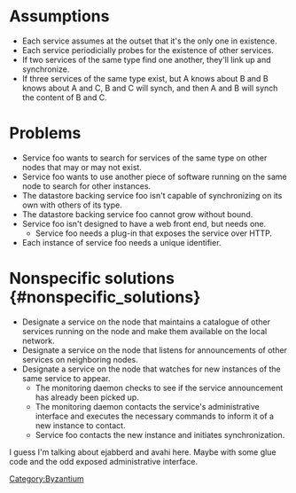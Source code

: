 # Assumptions

-   Each service assumes at the outset that it's the only one in
    existence.
-   Each service periodicially probes for the existence of other
    services.
-   If two services of the same type find one another, they'll link up
    and synchronize.
-   If three services of the same type exist, but A knows about B and B
    knows about A and C, B and C will synch, and then A and B will synch
    the content of B and C.

# Problems

-   Service foo wants to search for services of the same type on other
    nodes that may or may not exist.
-   Service foo wants to use another piece of software running on the
    same node to search for other instances.
-   The datastore backing service foo isn't capable of synchronizing on
    its own with others of its type.
-   The datastore backing service foo cannot grow without bound.
-   Service foo isn't designed to have a web front end, but needs one.
    -   Service foo needs a plug-in that exposes the service over HTTP.
-   Each instance of service foo needs a unique identifier.

# Nonspecific solutions {#nonspecific_solutions}

-   Designate a service on the node that maintains a catalogue of other
    services running on the node and make them available on the local
    network.
-   Designate a service on the node that listens for announcements of
    other services on neighboring nodes.
-   Designate a service on the node that watches for new instances of
    the same service to appear.
    -   The monitoring daemon checks to see if the service announcement
        has already been picked up.
    -   The monitoring daemon contacts the service's administrative
        interface and executes the necessary commands to inform it of a
        new instance to contact.
    -   Service foo contacts the new instance and initiates
        synchronization.

I guess I'm talking about ejabberd and avahi here. Maybe with some glue
code and the odd exposed administrative interface.

[Category:Byzantium](Category:Byzantium)

